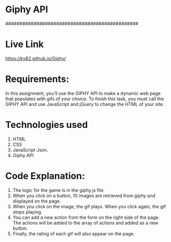 # Giphy API
###############################################
# Live Link 
https://ky82.github.io/Giphy/

# Requirements:
In this assignment, you'll use the GIPHY API to make a dynamic web page that populates with gifs of your choice. To finish this task, you must call the GIPHY API and use JavaScript and jQuery to change the HTML of your site.

# Technologies used
1. HTML
2. CSS
3. JavaScript Json.
4. Giphy API

# Code Explanation:
1. The logic for the game is in the giphy.js file. 
2. When you click on a button, 10 images are retrieved from giphy and displayed on the page.
3. When you click on the image, the gif plays. When you click again, the gif stops playing.
4. You can add a new action from the form on the right side of the page. The actions will be added to the array of actions and added as a    new button.
5. Finally, the rating of each gif will also appear on the page.
